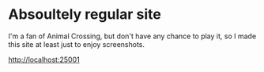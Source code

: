 # Absoultely regular site
I'm a fan of Animal Crossing, but don't have any chance to play it, so I made this site at least just to enjoy screenshots.

[http://localhost:25001](http://localhost:25001)
